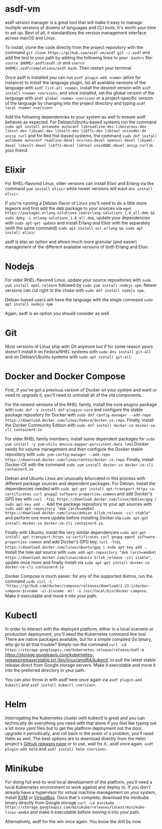 # asdf-vm
asdf version manager is a great tool that will make it easy to manage multiple versions of dozens of languages and CLI tools. It's worth your time to set up. Best of all, it standardizes the version management interface across macOS and Linux.

To install, clone the code directly from the project repository with the command `git clone https://github.com/asdf-vm/asdf.git ~/.asdf` and add the tool to your path by adding the following lines to your `.bashrc` file: `source $HOME/.asdf/asdf.sh` and `source $HOME/.asdf/completions/asdf.bash`. Then restart your terminal.

Once asdf is installed you can run `asdf plugin-add <name>` (elixir for instance) to install the language plugin, list all available versions of the language with `asdf list-all <name>`, install the desired version with `asdf install <name> <version>`, and once installed, set the global version of the language with `asdf global <name> <version>` or a project-specific version of the language by changing into the project directory and typing `asdf local <name> <version>`

Add the following dependencies to your system as well to ensure asdf behaves as expected. For Debian/Ubuntu-based systems run the command `sudo apt install automake autoconf libreadline-dev libncurses-dev libssl-dev libyaml-dev libxslt-dev libffi-dev libtool unixodbc-de unzip curl` and for Red Hat-based systems, the command `sudo dnf install automake autoconf readline-devel ncurses-devel openssl-devel libyaml-devel libxslt-devel libffi-devel libtool unixODBC-devel unzip curl` is your friend.

# Elixir
For RHEL-flavored Linux, older versions can install Elixir and Erlang via the command `yum install elixir` while newer versions will want `dns install elixir`.

If you're running a Debian-flavor of Linux you'll need to do a little more legwork and first add the deb package to your sources via `wget https://packages.erlang-solutions.com/erlang-solutions_1.0_all.deb && sudo dpkg -i erlang-solutions_1.0_all.deb`, update your dependencies with `sudo apt-get update` and install Erlang and Elixir with the separately (with the same command) `sudo apt install esl-erlang && sudo apt install elixir`

asdf is also an option and allows much more granular (and easier) management of the different available versions of both Erlang and Elixir.

# Nodejs
For older RHEL-flavored Linux, update your source repositories with `sudo yum install epel-release` followed by `sudo yum install nodejs npm`. Newer versions can cut right to the chase with `sudo dnf install nodejs npm`.

Debian-based users will have the language with the single command `sudo apt install nodejs npm`

Again, asdf is an option you should consider as well.

# Git
Most versions of Linux ship with Git anymore but if for some reason yours doesn't install it on Fedora/RHEL systems with `sudo dns install git-all` and on Debian/Ubuntu systems with `sudo apt install git-all`.

# Docker and Docker Compose
First, if you've got a previous version of Docker on your system and want or need to upgrade it, you'll need to uninstall all of the old components.

For the newest versions of the RHEL family, install the core plugins package with `sudo dnf -y install dnf-plugins-core` and configure the stable package repository for Docker with `sudo dnf config-manager --add-repo https://download.docker.com/linux/fedora/docker-ce.repo`. Finally, install the Docker Community Edition with `sudo dnf install docker-ce docker-ce-cli containerd.io`

For older RHEL family members, install some dependent packages for `sudo yum install -y yum-utils device-mapper-persistent-data lvm2` Docker needs for volume management and then configure the Docker stable repository with `sudo yum-config-manager --add-repo https://download.docker.com/linux/centos/docker-ce.repo`. Finally, install Docker-CE with the command `sudo yum install docker-ce docker-ce-cli containerd.io`

Debian and Ubuntu Linux are unusually bifurcated in this process with different package sources and dependent packages. For Debian, install the dependencies needed with `sudo apt-get install apt-transport-https ca-certificates curl gnupg2 software-properties-common` and add Docker's GPG key with `curl -fsSL https://download.docker.com/linux/debian/gpg | sudo apt-key add -`. Add the package repository to your apt sources with `sudo add-apt-repository "deb [arch=amd64] https://download.docker.com/linux/debian $(lsb_release -cs) stable"` and perform one more update before installing Docker via `sudo apt-get install docker-ce docker-ce-cli containerd.io`.

Finally with Ubuntu, install the very similar dependencies `sudo apt-get install apt-transport-https ca-certificates curl gnupg-agent software-properties-common` and add Docker's GPG key, `curl -fsSL https://download.docker.com/linux/ubuntu/gpg | sudo apt-key add -`. Install the new apt source with `sudo add-apt-repository "deb [arch=amd64] https://download.docker.com/linux/ubuntu $(lsb_release -cs) stable"`, update once more and finally install via `sudo apt-get install docker-ce docker-ce-cli containerd.io`

Docker Compose is much easier: for any of the supported distros, run the command `sudo curl -L "https://github.com/docker/compose/releases/download/1.23.1/docker-compose-$(uname -s)-$(uname -m)" -o /usr/local/bin/docker-compose`. Make it executable and move it into your path.

# Kubectl
In order to interact with the deployed platform, either in a local scenario or production deployment, you'll need the Kubernetes command line tool. There are native packages available, but for a simple compiled Go binary, why go to all that trouble? Simply run the command `curl -LO https://storage.googleapis.com/kubernetes-release/release/`curl -s https://storage.googleapis.com/kubernetes-release/release/stable.txt`/bin/linux/amd64/kubectl` to pull the latest stable release direct from Google storage servers. Make it executable and move it into the preferred directory in your path.

You can also throw in with asdf here once again via `asdf plugin-add kubectl` and `asdf install kubectl <version>`.

# Helm
Interrogating the Kubernetes cluster with kubectl is great and you can technically do everything you need with that alone if you feel like typing out a lot more yaml files but to get the platform deployment out the door, upgrade it periodically, and roll back in the event of a problem, you'll need Helm as well. The best options are to download directly from the Helm project's [Github releases page](https://github.com/helm/helm/releases) or to use, wait for it...asdf once again. `asdf plugin-add helm` and `asdf install helm <version>`.

# Minikube
For doing full end-to-end local development of the platform, you'll need a local Kubernetes environment to work against and deploy to. If you don't already have a hypervisor for virtual machine management on your system, install [KVM](https://www.linux-kvm.org/) or [VirtualBox](https://www.virtualbox.org/wiki/Downloads). Once that's complete, download the minikube binary directly from Google storage `curl -Lo minikube https://storage.googleapis.com/minikube/releases/latest/minikube-linux-amd64` and make it executable before moving it into your path.

Alternatively, asdf for the win once again. You know the drill by now.